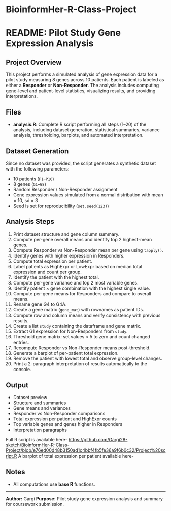 # BioinformHer-R-Class-Project
# README: Pilot Study Gene Expression Analysis

## Project Overview

This project performs a simulated analysis of gene expression data for a pilot study measuring 8 genes across 10 patients. Each patient is labeled as either a **Responder** or **Non-Responder**. The analysis includes computing gene-level and patient-level statistics, visualizing results, and providing interpretations.

## Files

* **analysis.R**: Complete R script performing all steps (1–20) of the analysis, including dataset generation, statistical summaries, variance analysis, thresholding, barplots, and automated interpretation.

## Dataset Generation

Since no dataset was provided, the script generates a synthetic dataset with the following parameters:

* 10 patients (`P1`–`P10`)
* 8 genes (`G1`–`G8`)
* Random Responder / Non-Responder assignment
* Gene expression values simulated from a normal distribution with mean = 10, sd = 3
* Seed is set for reproducibility (`set.seed(123)`)

## Analysis Steps

1. Print dataset structure and gene column summary.
2. Compute per-gene overall means and identify top 2 highest-mean genes.
3. Compute Responder vs Non-Responder mean per gene using `tapply()`.
4. Identify genes with higher expression in Responders.
5. Compute total expression per patient.
6. Label patients as HighExpr or LowExpr based on median total expression and count per group.
7. Identify the patient with the highest total.
8. Compute per-gene variance and top 2 most variable genes.
9. Identify patient × gene combination with the highest single value.
10. Compute per-gene means for Responders and compare to overall means.
11. Rename gene G4 to G4A.
12. Create a gene matrix (`gene_mat`) with rownames as patient IDs.
13. Compute row and column means and verify consistency with previous results.
14. Create a list `study` containing the dataframe and gene matrix.
15. Extract G1 expression for Non-Responders from `study`.
16. Threshold gene matrix: set values < 5 to zero and count changed entries.
17. Recompute Responder vs Non-Responder means post-threshold.
18. Generate a barplot of per-patient total expression.
19. Remove the patient with lowest total and observe group-level changes.
20. Print a 2-paragraph interpretation of results automatically to the console.

## Output

* Dataset preview
* Structure and summaries
* Gene means and variances
* Responder vs Non-Responder comparisons
* Total expression per patient and HighExpr counts
* Top variable genes and genes higher in Responders
* Interpretation paragraphs



Full R script is available here- https://github.com/Gargi28-sketch/BioinformHer-R-Class-Project/blob/e76ed00d48b3150ad1c4bbf4fb5fe36a9f6b0c32/Project%20script.R
A barplot of total expression per patient available here- 
## Notes
* All computations use **base R** functions.


---

**Author:** Gargi
**Purpose:** Pilot study gene expression analysis and summary for coursework submission.
